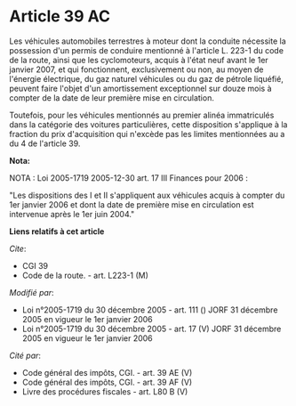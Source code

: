 # Article 39 AC

Les véhicules automobiles terrestres à moteur dont la conduite nécessite la possession d'un permis de conduire mentionné à
l'article L. 223-1 du code de la route, ainsi que les cyclomoteurs, acquis à l'état neuf avant le 1er janvier 2007, et qui
fonctionnent, exclusivement ou non, au moyen de l'énergie électrique, du gaz naturel véhicules ou du gaz de pétrole liquéfié,
peuvent faire l'objet d'un amortissement exceptionnel sur douze mois à compter de la date de leur première mise en
circulation.

Toutefois, pour les véhicules mentionnés au premier alinéa immatriculés dans la catégorie des voitures particulières, cette
disposition s'applique à la fraction du prix d'acquisition qui n'excède pas les limites mentionnées au a du 4 de l'article
39.

**Nota:**

NOTA : Loi 2005-1719 2005-12-30 art. 17 III Finances pour 2006 :

"Les dispositions des I et II s'appliquent aux véhicules acquis à compter du 1er janvier 2006 et dont la date de première
mise en circulation est intervenue après le 1er juin 2004."

**Liens relatifs à cet article**

_Cite_:

  - CGI 39
  - Code de la route. - art. L223-1 (M)

_Modifié par_:

  - Loi n°2005-1719 du 30 décembre 2005 - art. 111 () JORF 31 décembre 2005 en vigueur le 1er janvier 2006
  - Loi n°2005-1719 du 30 décembre 2005 - art. 17 (V) JORF 31 décembre 2005 en vigueur le 1er janvier 2006

_Cité par_:

  - Code général des impôts, CGI. - art. 39 AE (V)
  - Code général des impôts, CGI. - art. 39 AF (V)
  - Livre des procédures fiscales - art. L80 B (V)
